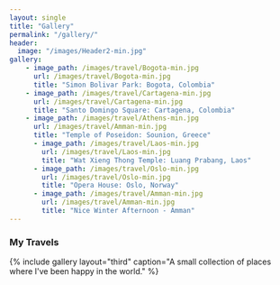 ```yaml
---
layout: single
title: "Gallery"
permalink: "/gallery/"
header:
  image: "/images/Header2-min.jpg"
gallery:
    - image_path: /images/travel/Bogota-min.jpg
      url: /images/travel/Bogota-min.jpg
      title: "Simon Bolivar Park: Bogota, Colombia"
    - image_path: /images/travel/Cartagena-min.jpg
      url: /images/travel/Cartagena-min.jpg
      title: "Santo Domingo Square: Cartagena, Colombia"
    - image_path: /images/travel/Athens-min.jpg
      url: /images/travel/Amman-min.jpg
      title: "Temple of Poseidon: Sounion, Greece"
      - image_path: /images/travel/Laos-min.jpg
        url: /images/travel/Laos-min.jpg
        title: "Wat Xieng Thong Temple: Luang Prabang, Laos"
      - image_path: /images/travel/Oslo-min.jpg
        url: /images/travel/Oslo-min.jpg
        title: "Opera House: Oslo, Norway"
      - image_path: /images/travel/Amman-min.jpg
        url: /images/travel/Amman-min.jpg
        title: "Nice Winter Afternoon - Amman"
---
```


### My Travels

{% include gallery layout="third" caption="A small collection of places where I've been happy in the world." %}
